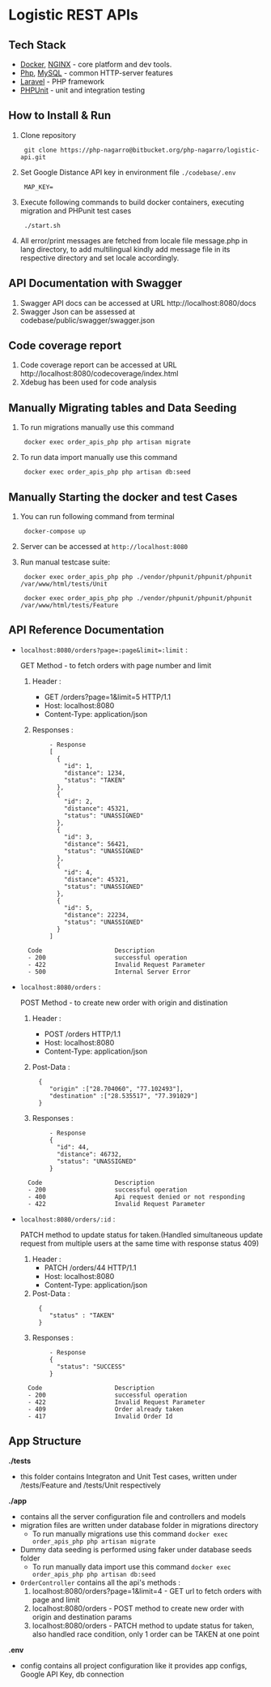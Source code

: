 # Logistic REST APIs

## Tech Stack

- [Docker](https://www.docker.com/), [NGINX](https://docs.nginx.com/nginx/admin-guide/content-cache/content-caching/) - core platform and dev tools.
- [Php](https://php.net/), [MySQL](https://mysql.com/) - common HTTP-server features
- [Laravel](https://laravel.com) - PHP framework
- [PHPUnit](https://phpunit.de/) - unit and integration testing

## How to Install & Run

1. Clone repository

        git clone https://php-nagarro@bitbucket.org/php-nagarro/logistic-api.git

2. Set Google Distance API key in environment file `./codebase/.env`

        MAP_KEY=

3. Execute following commands to build docker containers, executing migration and PHPunit test cases

        ./start.sh

4. All error/print messages are fetched from locale file message.php in lang directory, to add multilingual kindly add message file in its respective directory and set locale accordingly.

## API Documentation with Swagger

1. Swagger API docs can be accessed at URL http://localhost:8080/docs
2. Swagger Json can be assessed at codebase/public/swagger/swagger.json

## Code coverage report

1. Code coverage report can be accessed at URL http://localhost:8080/codecoverage/index.html
2. Xdebug has been used for code analysis

## Manually Migrating tables and Data Seeding

1. To run migrations manually use this command

        docker exec order_apis_php php artisan migrate

2. To run data import manually use this command

        docker exec order_apis_php php artisan db:seed


## Manually Starting the docker and test Cases

1. You can run following command from terminal

        docker-compose up

2. Server can be accessed at `http://localhost:8080`
3. Run manual testcase suite:

        docker exec order_apis_php php ./vendor/phpunit/phpunit/phpunit /var/www/html/tests/Unit

        docker exec order_apis_php php ./vendor/phpunit/phpunit/phpunit /var/www/html/tests/Feature



## API Reference Documentation

- `localhost:8080/orders?page=:page&limit=:limit` :

    GET Method - to fetch orders with page number and limit
    1. Header :
        - GET /orders?page=1&limit=5 HTTP/1.1
        - Host: localhost:8080
        - Content-Type: application/json

    2. Responses :

    ```
            - Response
            [
              {
                "id": 1,
                "distance": 1234,
                "status": "TAKEN"
              },
              {
                "id": 2,
                "distance": 45321,
                "status": "UNASSIGNED"
              },
              {
                "id": 3,
                "distance": 56421,
                "status": "UNASSIGNED"
              },
              {
                "id": 4,
                "distance": 45321,
                "status": "UNASSIGNED"
              },
              {
                "id": 5,
                "distance": 22234,
                "status": "UNASSIGNED"
              }
            ]
    ```

        Code                    Description
        - 200                   successful operation
        - 422                   Invalid Request Parameter
        - 500                   Internal Server Error

- `localhost:8080/orders` :

    POST Method - to create new order with origin and distination
    1. Header :
        - POST /orders HTTP/1.1
        - Host: localhost:8080
        - Content-Type: application/json

    2. Post-Data :
    ```
         {
            "origin" :["28.704060", "77.102493"],
            "destination" :["28.535517", "77.391029"]
         }
    ```

    3. Responses :
    ```
            - Response
            {
              "id": 44,
              "distance": 46732,
              "status": "UNASSIGNED"
            }
    ```

        Code                    Description
        - 200                   successful operation
        - 400                   Api request denied or not responding
        - 422                   Invalid Request Parameter

- `localhost:8080/orders/:id` :

    PATCH method to update status for taken.(Handled simultaneous update request from multiple users at the same time with response status 409)
    1. Header :
        - PATCH /orders/44 HTTP/1.1
        - Host: localhost:8080
        - Content-Type: application/json
    2. Post-Data :
    ```
         {
            "status" : "TAKEN"
         }
    ```

    3. Responses :
    ```
            - Response
            {
              "status": "SUCCESS"
            }
    ```

        Code                    Description
        - 200                   successful operation
        - 422                   Invalid Request Parameter
        - 409                   Order already taken
        - 417                   Invalid Order Id

## App Structure

**./tests**

- this folder contains Integraton and Unit Test cases, written under /tests/Feature and /tests/Unit respectively

**./app**

- contains all the server configuration file and controllers and models
- migration files are written under database folder in migrations directory
	- To run manually migrations use this command `docker exec order_apis_php php artisan migrate`
- Dummy data seeding is performed using faker under database seeds folder
	- To run manually data import use this command `docker exec order_apis_php php artisan db:seed`
- `OrderController` contains all the api's methods :
    1. localhost:8080/orders?page=1&limit=4 - GET url to fetch orders with page and limit
    2. localhost:8080/orders - POST method to create new order with origin and destination params
    3. localhost:8080/orders - PATCH method to update status for taken, also handled race condition, only 1 order can be TAKEN at one point

**.env**

- config contains all project configuration like it provides app configs, Google API Key, db connection

